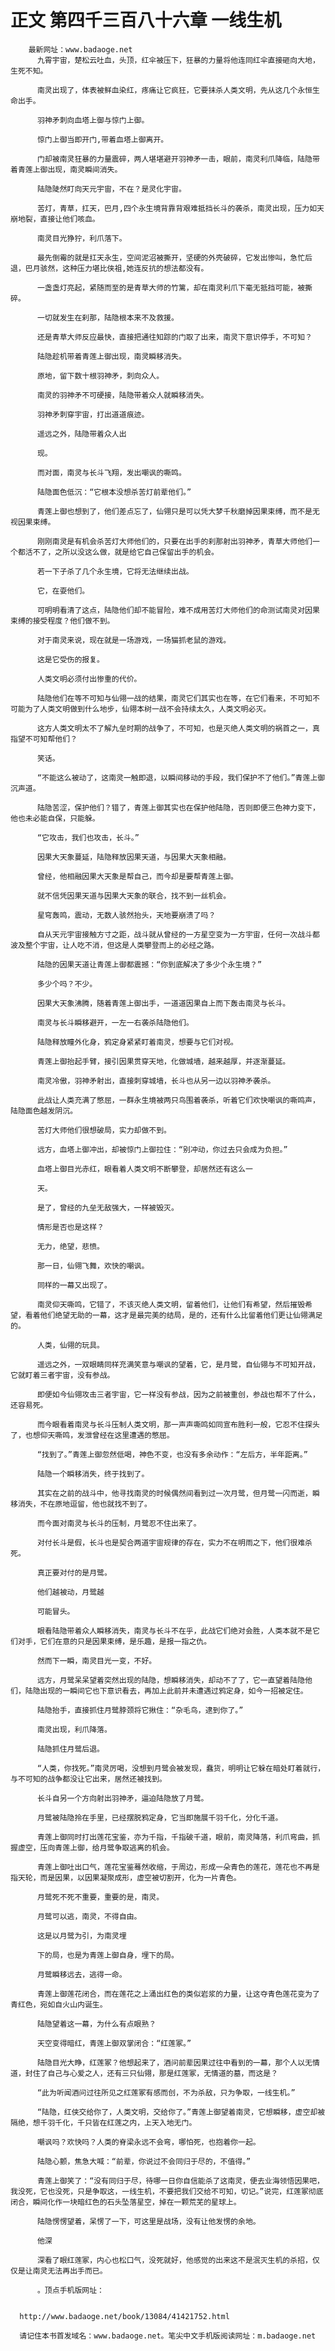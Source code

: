 # 正文 第四千三百八十六章 一线生机
        最新网址：www.badaoge.net
          九霄宇宙，楚松云吐血，头顶，红伞被压下，狂暴的力量将他连同红伞直接砸向大地，生死不知。
      
          南灵出现了，体表被鲜血染红，疼痛让它疯狂，它要抹杀人类文明，先从这几个永恒生命出手。
      
          羽神矛刺向血塔上御与惊门上御。
      
          惊门上御当即开门,带着血塔上御离开。
      
          门却被南灵狂暴的力量震碎，两人堪堪避开羽神矛一击，眼前，南灵利爪降临，陆隐带着青莲上御出现，南灵瞬间消失。
      
          陆隐陡然盯向天元宇宙，不在？是灵化宇宙。
      
          苦灯，青草，扛天，巴月,四个永生境背靠背艰难抵挡长斗的袭杀，南灵出现，压力如天崩地裂，直接让他们咳血。
      
          南灵目光狰狞，利爪落下。
      
          最先倒霉的就是扛天永生，空间泥沼被撕开，坚硬的外壳破碎，它发出惨叫，急忙后退，巴月骇然，这种压力堪比侠祖,她连反抗的想法都没有。
      
          一盏盏灯亮起，紧随而至的是青草大师的竹篱，却在南灵利爪下毫无抵挡可能，被撕碎。
      
          一切就发生在刹那，陆隐根本来不及救援。
      
          还是青草大师反应最快，直接把通往知踪的门取了出来，南灵下意识停手，不可知？
      
          陆隐趁机带着青莲上御出现，南灵瞬移消失。
      
          原地，留下数十根羽神矛，刺向众人。
      
          南灵的羽神矛不可硬接，陆隐带着众人就瞬移消失。
      
          羽神矛刺穿宇宙，打出道道痕迹。
      
          遥远之外，陆隐带着众人出
      
          现。
      
          而对面，南灵与长斗飞翔，发出嘲讽的嘶鸣。
      
          陆隐面色低沉：“它根本没想杀苦灯前辈他们。”
      
          青莲上御也想到了，他们差点忘了，仙翎只是可以凭大梦千秋磨掉因果束缚，而不是无视因果束缚。
      
          刚刚南灵是有机会杀苦灯大师他们的，只要在出手的刹那射出羽神矛，青草大师他们一个都活不了，之所以没这么做，就是给它自己保留出手的机会。
      
          若一下子杀了几个永生境，它将无法继续出战。
      
          它，在耍他们。
      
          可明明看清了这点，陆隐他们却不能冒险，难不成用苦灯大师他们的命测试南灵对因果束缚的接受程度？他们做不到。
      
          对于南灵来说，现在就是一场游戏，一场猫抓老鼠的游戏。
      
          这是它受伤的报复。
      
          人类文明必须付出惨重的代价。
      
          陆隐他们在等不可知与仙翎一战的结果，南灵它们其实也在等，在它们看来，不可知不可能为了人类文明做到什么地步，仙翎本树一战不会持续太久，人类文明必灭。
      
          这方人类文明太不了解九垒时期的战争了，不可知，也是灭绝人类文明的祸首之一，真指望不可知帮他们？
      
          笑话。
      
          “不能这么被动了，这南灵一触即退，以瞬间移动的手段，我们保护不了他们。”青莲上御沉声道。
      
          陆隐苦涩，保护他们？错了，青莲上御其实也在保护他陆隐，否则即便三色神力变下，他也未必能自保，只能躲。
      
          “它攻击，我们也攻击，长斗。”
      
          因果大天象蔓延，陆隐释放因果天道，与因果大天象相融。
      
          曾经，他相融因果大天象是帮自己，而今却是要帮青莲上御。
      
          就不信凭因果天道与因果大天象的联合，找不到一丝机会。
      
          星穹轰鸣，震动，无数人骇然抬头，天地要崩溃了吗？
      
          自从天元宇宙接触方寸之距，战斗就从曾经的一方星空变为一方宇宙，任何一次战斗都波及整个宇宙，让人吃不消，但这是人类攀登而上的必经之路。
      
          陆隐的因果天道让青莲上御都震撼：“你到底解决了多少个永生境？”
      
          多少个吗？不少。
      
          因果大天象沸腾，随着青莲上御出手，一道道因果自上而下轰击南灵与长斗。
      
          南灵与长斗瞬移避开，一左一右袭杀陆隐他们。
      
          陆隐释放瞳外化身，鸦定身紧紧盯着南灵，想要与它们对视。
      
          青莲上御抬起手臂，接引因果贯穿天地，化做城墙，越来越厚，并逐渐蔓延。
      
          南灵冷傲，羽神矛射出，直接刺穿城墙，长斗也从另一边以羽神矛袭杀。
      
          此战让人类充满了憋屈，一群永生境被两只鸟围着袭杀，听着它们欢快嘲讽的嘶鸣声，陆隐面色越发阴沉。
      
          苦灯大师他们很想破局，实力却做不到。
      
          远方，血塔上御冲出，却被惊门上御拉住：“别冲动，你过去只会成为负担。”
      
          血塔上御目光赤红，眼看着人类文明不断攀登，却居然还有这么一
      
          天。
      
          是了，曾经的九垒无敌强大，一样被毁灭。
      
          情形是否也是这样？
      
          无力，绝望，悲愤。
      
          那一日，仙翎飞舞，欢快的嘲讽。
      
          同样的一幕又出现了。
      
          南灵仰天嘶鸣，它错了，不该灭绝人类文明，留着他们，让他们有希望，然后摧毁希望，看着他们绝望无助的一幕，这才是最完美的结局，是的，还有什么比留着他们更让仙翎满足的。
      
          人类，仙翎的玩具。
      
          遥远之外，一双眼睛同样充满笑意与嘲讽的望着，它，是月鹭，自仙翎与不可知开战，它就盯着三者宇宙，没有参战。
      
          即便如今仙翎攻击三者宇宙，它一样没有参战，因为之前被重创，参战也帮不了什么，还容易死。
      
          而今眼看着南灵与长斗压制人类文明，那一声声嘶鸣如同宣布胜利一般，它忍不住探头了，也想仰天嘶鸣，发泄曾经在这里遭遇的憋屈。
      
          “找到了。”青莲上御忽然低喝，神色不变，也没有多余动作：“左后方，半年距离。”
      
          陆隐一个瞬移消失，终于找到了。
      
          其实在之前的战斗中，他寻找南灵的时候偶然间看到过一次月鹭，但月鹭一闪而逝，瞬移消失，不在原地逗留，他也就找不到了。
      
          而今面对南灵与长斗的压制，月鹭忍不住出来了。
      
          对付长斗是假，长斗也是契合两道宇宙规律的存在，实力不在明雨之下，他们很难杀死。
      
          真正要对付的是月鹭。
      
          他们越被动，月鹭越
      
          可能冒头。
      
          眼看陆隐带着众人瞬移消失，南灵与长斗不在乎，此战它们绝对会胜，人类本就不是它们对手，它们在意的只是因果束缚，是乐趣，是报一指之仇。
      
          然而下一瞬，南灵目光一变，不好。
      
          远方，月鹭呆呆望着突然出现的陆隐，想瞬移消失，却动不了了，它一直望着陆隐他们，陆隐出现的一瞬间它也下意识看去，再加上此前并未遭遇过鸦定身，如今一招被定住。
      
          陆隐抬手，直接抓住月鹭脖颈将它揪住：“杂毛鸟，逮到你了。”
      
          南灵出现，利爪降落。
      
          陆隐抓住月鹭后退。
      
          “人类，你找死。”南灵厉喝，没想到月鹭会被发现，蠢货，明明让它躲在暗处盯着就行，与不可知的战争都没让它出来，居然还被找到。
      
          长斗自另一个方向射出羽神矛，逼迫陆隐放了月鹭。
      
          月鹭被陆隐拎在手里，已经摆脱鸦定身，它当即施展千羽千化，分化千道。
      
          青莲上御同时打出莲花宝鉴，亦为千指，千指破千道，眼前，南灵降落，利爪弯曲，抓握虚空，压向青莲上御，给月鹭争取逃离的机会。
      
          青莲上御吐出口气，莲花宝鉴蓦然收缩，于周边，形成一朵青色的莲花，莲花也不再是指天轮，而是因果，以因果凝聚成形，虚空被切割开，化为一片青色。
      
          月鹭死不死不重要，重要的是，南灵。
      
          月鹭可以逃，南灵，不得自由。
      
          这是以月鹭为引，为南灵埋
      
          下的局，也是为青莲上御自身，埋下的局。
      
          月鹭瞬移远去，逃得一命。
      
          青莲上御莲花闭合，而在莲花之上涌出红色的类似岩浆的力量，让这夺青色莲花变为了青红色，宛如自火山内诞生。
      
          陆隐望着这一幕，为什么有点眼熟？
      
          天空变得暗红，青莲上御双掌闭合：“红莲冢。”
      
          陆隐目光大睁，红莲冢？他想起来了，酒问前辈因果过往中看到的一幕，那个人以无情道，封住了自己与心爱之人，还有三只仙翎，那是红莲冢，无情道的墓，而这是？
      
          “此为听闻酒问过往所见之红莲冢有感而创，不为杀敌，只为争取，一线生机。”
      
          “陆隐，红侠交给你了，人类文明，交给你了。”青莲上御望着南灵，它想瞬移，虚空却被隔绝，想千羽千化，千只皆在红莲之内，上天入地无门。
      
          嘲讽吗？欢快吗？人类的脊梁永远不会弯，哪怕死，也抱着你一起。
      
          陆隐心颤，焦急大喊：“前辈，你说过不会同归于尽的，不值得。”
      
          青莲上御笑了：“没有同归于尽，待哪一日你自信能杀了这南灵，便去业海领悟因果吧，我没死，它也没死，只是争取这，一线生机，不要把我们交给不可知，切记。”说完，红莲冢彻底闭合，瞬间化作一块暗红色的石头坠落星空，掉在一颗荒芜的星球上。
      
          陆隐愣愣望着，呆愣了一下，可这里是战场，没有让他发愣的余地。
      
          他深
      
          深看了眼红莲冢，内心也松口气，没死就好，他感觉的出来这不是泯灭生机的杀招，仅仅是让南灵无法再出手而已。
      
          。顶点手机版网址：
      
      
      http://www.badaoge.net/book/13084/41421752.html
      
      请记住本书首发域名：www.badaoge.net。笔尖中文手机版阅读网址：m.badaoge.net